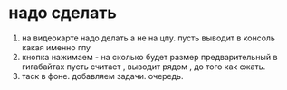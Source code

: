 

# надо сделать
1. на видеокарте надо делать а не на цпу. пусть выводит в консоль какая именно гпу
2. кнопка нажимаем - на сколько будет размер предварительный в гигабайтах пусть считает , выводит рядом , до того как сжать.
3. таск в фоне. добавляем задачи. очередь.


#
